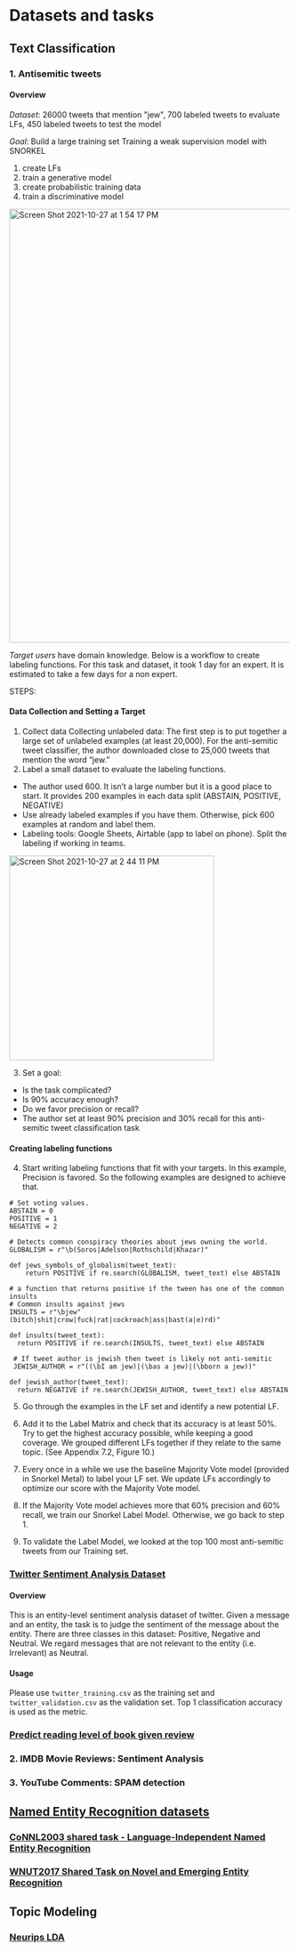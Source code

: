 # Datasets and tasks

## Text Classification

### 1. Antisemitic tweets

#### Overview

*Dataset*: 26000 tweets that mention "jew", 700 labeled tweets to evaluate LFs, 450 labeled tweets to test the model

*Goal*: Build a large training set
Training a weak supervision model with SNORKEL

1. create LFs
2. train a generative model
3. create probabilistic training data
4. train a discriminative model

<img width="780" alt="Screen Shot 2021-10-27 at 1 54 17 PM" src="https://user-images.githubusercontent.com/44941782/139128937-81b3a6b3-9a8e-4c2f-bf2a-6da4c0d3bb8f.png">

*Target users* have domain knowledge.
Below is a workflow to create labeling functions. For this task and dataset, it took 1 day for an expert. It is estimated to take a few days for a non expert.

STEPS:
#### Data Collection and Setting a Target

1. Collect data
Collecting unlabeled data: The first step is to put together a large set of unlabeled examples (at least 20,000). For the anti-semitic tweet classifier, the author downloaded close to 25,000 tweets that mention the word “jew.”
2. Label a small dataset to evaluate the labeling functions.
  - The author used 600. It isn’t a large number but it is a good place to start. It provides 200 examples in each data split (ABSTAIN, POSITIVE, NEGATIVE)
  - Use already labeled examples if you have them. Otherwise, pick 600 examples at random and label them.
  - Labeling tools: Google Sheets, Airtable (app to label on phone). Split the labeling if working in teams.

<img width="368" alt="Screen Shot 2021-10-27 at 2 44 11 PM" src="https://user-images.githubusercontent.com/44941782/139135957-aae0fda6-95bf-49f6-ae2f-c6411c3c6503.png">

3. Set a goal:
  - Is the task complicated? 
  - Is 90% accuracy enough?
  - Do we favor precision or recall?
  - The author set at least 90% precision and 30% recall for this anti-semitic tweet classification task

#### Creating labeling functions

4. Start writing labeling functions that fit with your targets. In this example, Precision is favored. So the following examples are designed to achieve that.

```
# Set voting values.
ABSTAIN = 0 
POSITIVE = 1 
NEGATIVE = 2

# Detects common conspiracy theories about jews owning the world.
GLOBALISM = r"\b(Soros|Adelson|Rothschild|Khazar)"

def jews_symbols_of_globalism(tweet_text):
    return POSITIVE if re.search(GLOBALISM, tweet_text) else ABSTAIN

# a function that returns positive if the tween has one of the common insults
# Common insults against jews
INSULTS = r"\bjew"
(bitch|shit|crow|fuck|rat|cockroach|ass|bast(a|e)rd)"

def insults(tweet_text):
  return POSITIVE if re.search(INSULTS, tweet_text) else ABSTAIN
  
 # If tweet author is jewish then tweet is likely not anti-semitic
 JEWISH_AUTHOR = r"((\bI am jew)|(\bas a jew)|(\bborn a jew))"
 
def jewish_author(tweet_text):
  return NEGATIVE if re.search(JEWISH_AUTHOR, tweet_text) else ABSTAIN
```

5. Go through the examples in the LF set and identify a new potential LF.

2. Add it to the Label Matrix and check that its accuracy is at least 50%. Try to get the highest
accuracy possible, while keeping a good coverage. We grouped different LFs together if
they relate to the same topic. (See Appendix 7.2, Figure 10.)
3. Every once in a while we use the baseline Majority Vote model (provided in Snorkel Metal)
to label your LF set. We update LFs accordingly to optimize our score with the Majority
Vote model.
4. If the Majority Vote model achieves more that 60% precision and 60% recall, we train our
Snorkel Label Model. Otherwise, we go back to step 1.
5. To validate the Label Model, we looked at the top 100 most anti-semitic tweets from our
Training set.

### [Twitter Sentiment Analysis Dataset](https://www.kaggle.com/jp797498e/twitter-entity-sentiment-analysis)

#### Overview
This is an entity-level sentiment analysis dataset of twitter. Given a message and an entity, the task is to judge the sentiment of the message about the entity. There are three classes in this dataset: Positive, Negative and Neutral. We regard messages that are not relevant to the entity (i.e. Irrelevant) as Neutral.

#### Usage
Please use `twitter_training.csv` as the training set and `twitter_validation.csv` as the validation set. Top 1 classification accuracy is used as the metric.

### [Predict reading level of book given review](https://www.kaggle.com/thomaskonstantin/highly-rated-children-books-and-stories?select=children_stories.Csv)

### 2. IMDB Movie Reviews: Sentiment Analysis

### 3. YouTube Comments: SPAM detection

## [Named Entity Recognition datasets](https://github.com/davidsbatista/NER-datasets)

### [CoNNL2003 shared task - Language-Independent Named Entity Recognition](https://aclanthology.org/W03-0419/)

### [WNUT2017 Shared Task on Novel and Emerging Entity Recognition](https://aclanthology.org/W17-4418/)

## Topic Modeling

### [Neurips LDA](https://www.kaggle.com/rowhitswami/nips-papers-1987-2019-updated/tasks?taskId=2960)
